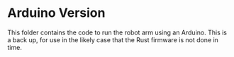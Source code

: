 # Arduino Version

This folder contains the code to run the robot arm using an Arduino. This is a back up, for use in the likely case that
the Rust firmware is not done in time.
